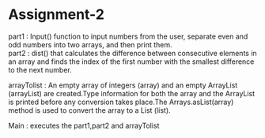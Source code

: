 # Assignment-2
part1 :
Input() function to input numbers from the user, separate even and odd numbers into two arrays, and then print them.<br>
part2 :
dist() that calculates the difference between consecutive elements in an array and finds the index of the first number with the smallest difference to the next number. 

arrayTolist :
An empty array of integers (array) and an empty ArrayList (arrayList) are created.Type information for both the array and the ArrayList is printed before any conversion takes place.The Arrays.asList(array) method is used to convert the array to a List (list).

Main : executes the part1,part2 and arrayTolist




